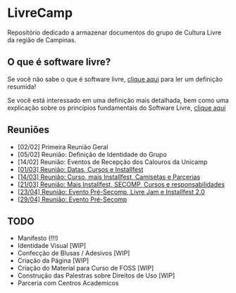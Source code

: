 # LivreCamp

Repositório dedicado a armazenar documentos do grupo de Cultura Livre da região de Campinas. 

## O que é software livre?

Se você não sabe o que é software livre, [clique aqui](https://github.com/LivreCamp/documentos/wiki#o-que-é-software-livre) para ler um definição resumida!

Se você está interessado em uma definição mais detalhada, bem como uma explicação sobre os princípios fundamentais
do Software Livre, [clique aqui](https://www.gnu.org/philosophy/free-sw.pt-br.html)

## Reuniões

- [02/02] Primeira Reunião Geral
- [05/02] Reunião: Definição de Identidade do Grupo
- [14/02] Reunião: Eventos de Recepção dos Calouros da Unicamp
- [[01/03] Reunião: Datas, Cursos e Installfest](atas/reuniao-01-mar.md)
- [[14/03] Reunião: Curso, mais Installfest, Camisetas e Parcerias](atas/reuniao-14-mar.md)
- [[21/03] Reunião: Mais Installfest, SECOMP, Cursos e responsabilidades](atas/reuniao-21-mar.md)
- [[23/04] Reunião: Evento Pré-Secomp, Livre Jam e Installfest 2.0](atas/reuniao-23-abr.md)
- [[29/04] Reunião: Evento Pré-Secomp](atas/reuniao-29-abr.md)

## TODO

- Manifesto (!!!)
- Identidade Visual [WIP]
- Confecção de Blusas / Adesivos [WIP]
- Criação da Página [WIP]
- Criação do Material para Curso de FOSS [WIP]
- Construção das Palestras sobre Direitos de Uso [WIP]
- Parceria com Centros Academicos
